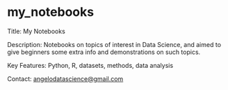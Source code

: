 ﻿# my_notebooks

Title: My Notebooks

Description: Notebooks on topics of interest in Data Science, and aimed to give beginners some extra info and demonstrations on such topics.

Key Features: Python, R, datasets, methods, data analysis

Contact: angelodatascience@gmail.com
